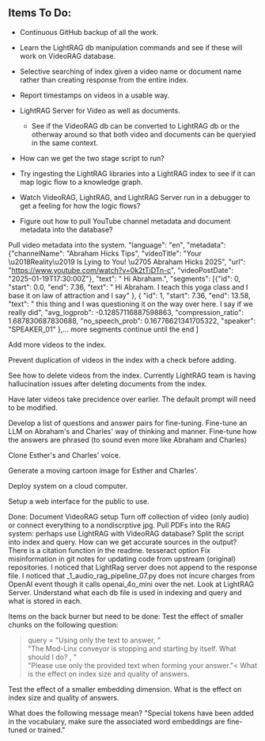## Items To Do:
- Continuous GitHub backup of all the work.  

- Learn the LightRAG db manipulation commands and see if these will work on VideoRAG database.   

- Selective searching of index given a video name or document name rather than creating response from the entire index.  

- Report timestamps on videos in a usable way.  

- LightRAG Server for Video as well as documents.  
  - See if the VideoRAG db can be converted to LightRAG db or the otherway around so that both video and documents can be queryied in the same context.  

- How can we get the two stage script to run?

- Try ingesting the LightRAG libraries into a LightRAG index to see if it can map logic flow to a knowledge graph.

- Watch VideoRAG, LightRAG, and LightRAG Server run in a debugger to get a feeling for how the logic flows?

- Figure out how to pull YouTube channel metadata and document metadata into the database?  

Pull video metadata into the system.
    "language": "en", "metadata": {"channelName": "Abraham Hicks Tips", "videoTitle": "Your \u2018Reality\u2019 Is Lying to You! \u2705 Abraham Hicks 2025", "url": "https://www.youtube.com/watch?v=0k2tTiDTn-c", "videoPostDate": "2025-01-19T17:30:00Z"}, "text": " Hi Abraham.", "segments": [{"id": 0, "start": 0.0, "end": 7.36,
            "text": " Hi Abraham. I teach this yoga class and I base it on law of attraction and I say"
        },
        {
            "id": 1,
            "start": 7.36,
            "end": 13.58,
            "text": " this thing and I was questioning it on the way over here. I say if we really did",
            "avg_logprob": -0.12857116887598863,
            "compression_ratio": 1.687830687830688,
            "no_speech_prob": 0.16776621341705322,
            "speaker": "SPEAKER_01"
        },... more segments continue until the end
     ]
    

Add more videos to the index.

Prevent duplication of videos in the index with a check before adding.

See how to delete videos from the index. 
Currently LightRAG team is having hallucination issues after deleting documents from the index.

Have later videos take precidence over earlier.
The default prompt will need to be modified.

Develop a list of questions and answer pairs for fine-tuning.
Fine-tune an LLM on Abraham's and Charles' way of thinking and manner.
Fine-tune how the answers are phrased (to sound even more like Abraham and Charles)

Clone Esther's and Charles' voice.

Generate a moving cartoon image for Esther and Charles'.

Deploy system on a cloud computer.

Setup a web interface for the public to use.



Done:
Document VideoRAG setup
Turn off collection of video (only audio) or connect everything to a nondiscrptive jpg.
Pull PDFs into the RAG system: perhaps use LightRAG with VideoRAG database?
Split the script into index and query.
How can we get accurate sources in the output?
There is a citation function in the readme.
tesseract option
Fix misinformation in git notes for updating code from upstream (original) repositories.
I noticed that LightRag server does not append to the response file.
I noticed that _1_audio_rag_pipeline_07.py does not incure charges from OpenAI event though it calls openai_4o_mini over the net. 
Look at LightRAG Server.
Understand what each db file is used in indexing and query and what is stored in each.



Items on the back burner but need to be done:
Test the effect of smaller chunks on the following question:
>query = "Using only the text to answer, " \
"The Mod-Linx conveyor is stopping and starting by itself. What should I do? , "\
"Please use only the provided text when forming your answer."<
What is the effect on index size and quality of answers.

Test the effect of a smaller embedding dimension.
What is the effect on index size and quality of answers.

What does the following message mean?
"Special tokens have been added in the vocabulary, make sure the associated word embeddings are fine-tuned or trained."
